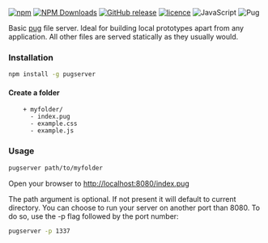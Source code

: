 [![npm](https://img.shields.io/npm/v/pugserver.svg?style=for-the-badge)](https://www.npmjs.com/package/pugserver)
[![NPM Downloads](https://img.shields.io/npm/dt/pugserver.svg?style=for-the-badge)](https://www.npmjs.com/package/pugserver)
[![GitHub release](https://img.shields.io/github/release/ctrlaltdev/pug-server.svg?style=for-the-badge)](https://github.com/ctrlaltdev/pug-server/releases)
[![licence](https://img.shields.io/npm/l/pugserver.svg?style=for-the-badge)](https://github.com/ctrlaltdev/pug-server/blob/master/LICENCE.md)
![JavaScript](https://img.shields.io/badge/_-JS-F0DB4F.svg?style=for-the-badge)
![Pug](https://img.shields.io/badge/_-Pug-A86454.svg?style=for-the-badge)

Basic [pug](https://pugjs.org) file server. Ideal for building local prototypes apart from any application. All other files are served statically as they usually would.

### Installation
``` sh
npm install -g pugserver
```

#### Create a folder

```
    + myfolder/
      - index.pug
      - example.css
      - example.js
```

### Usage
``` sh
pugserver path/to/myfolder
```

Open your browser to [http://localhost:8080/index.pug](http://localhost:8080/index.pug)

The path argument is optional. If not present it will default to current directory.
You can choose to run your server on another port than 8080. To do so, use the -p flag followed by the port number:

``` sh
pugserver -p 1337
```
